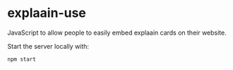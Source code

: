 # explaain-use

JavaScript to allow people to easily embed explaain cards on their website.

Start the server locally with:

    npm start